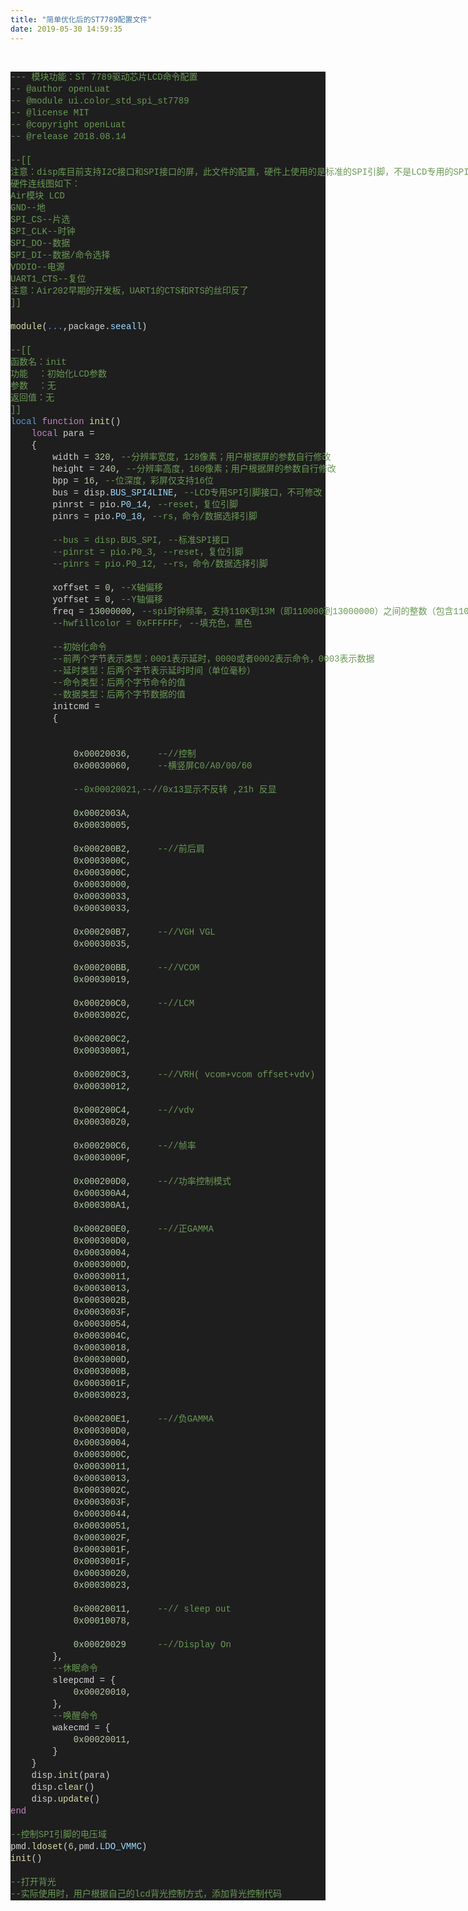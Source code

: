 ```yaml
---
title: "简单优化后的ST7789配置文件"
date: 2019-05-30 14:59:35
---
```


<p><br></p><div style="color: rgb(212, 212, 212); background-color: rgb(30, 30, 30); font-family: Consolas, &quot;Courier New&quot;, monospace; line-height: 19px; white-space: pre;"><div><span style="color: #6a9955;">--- 模块功能：ST 7789驱动芯片LCD命令配置</span></div><div><span style="color: #6a9955;">-- @author openLuat</span></div><div><span style="color: #6a9955;">-- @module ui.color_std_spi_st7789</span></div><div><span style="color: #6a9955;">-- @license MIT</span></div><div><span style="color: #6a9955;">-- @copyright openLuat</span></div><div><span style="color: #6a9955;">-- @release 2018.08.14</span></div><br><div><span style="color: #6a9955;">--[[</span></div><div><span style="color: #6a9955;">注意：disp库目前支持I2C接口和SPI接口的屏，此文件的配置，硬件上使用的是标准的SPI引脚，不是LCD专用的SPI引脚</span></div><div><span style="color: #6a9955;">硬件连线图如下：</span></div><div><span style="color: #6a9955;">Air模块 LCD</span></div><div><span style="color: #6a9955;">GND--地</span></div><div><span style="color: #6a9955;">SPI_CS--片选</span></div><div><span style="color: #6a9955;">SPI_CLK--时钟</span></div><div><span style="color: #6a9955;">SPI_DO--数据</span></div><div><span style="color: #6a9955;">SPI_DI--数据/命令选择</span></div><div><span style="color: #6a9955;">VDDIO--电源</span></div><div><span style="color: #6a9955;">UART1_CTS--复位</span></div><div><span style="color: #6a9955;">注意：Air202早期的开发板，UART1的CTS和RTS的丝印反了</span></div><div><span style="color: #6a9955;">]]</span></div><br><div><span style="color: #dcdcaa;">module</span>(<span style="color: #569cd6;">...</span>,package.<span style="color: #9cdcfe;">seeall</span>)</div><br><div><span style="color: #6a9955;">--[[</span></div><div><span style="color: #6a9955;">函数名：init</span></div><div><span style="color: #6a9955;">功能  ：初始化LCD参数</span></div><div><span style="color: #6a9955;">参数  ：无</span></div><div><span style="color: #6a9955;">返回值：无</span></div><div><span style="color: #6a9955;">]]</span></div><div><span style="color: #569cd6;">local</span> <span style="color: #c586c0;">function</span> <span style="color: #dcdcaa;">init</span>()</div><div>    <span style="color: #c586c0;">local</span> para =</div><div>    {</div><div>        width = <span style="color: #b5cea8;">320</span>, <span style="color: #6a9955;">--分辨率宽度，128像素；用户根据屏的参数自行修改</span></div><div>        height = <span style="color: #b5cea8;">240</span>, <span style="color: #6a9955;">--分辨率高度，160像素；用户根据屏的参数自行修改</span></div><div>        bpp = <span style="color: #b5cea8;">16</span>, <span style="color: #6a9955;">--位深度，彩屏仅支持16位</span></div><div>        bus = disp.<span style="color: #9cdcfe;">BUS_SPI4LINE</span>, <span style="color: #6a9955;">--LCD专用SPI引脚接口，不可修改</span></div><div>        pinrst = pio.<span style="color: #9cdcfe;">P0_14</span>, <span style="color: #6a9955;">--reset，复位引脚</span></div><div>        pinrs = pio.<span style="color: #9cdcfe;">P0_18</span>, <span style="color: #6a9955;">--rs，命令/数据选择引脚</span></div><div>        </div><div>        <span style="color: #6a9955;">--bus = disp.BUS_SPI, --标准SPI接口</span></div><div>        <span style="color: #6a9955;">--pinrst = pio.P0_3, --reset，复位引脚</span></div><div>        <span style="color: #6a9955;">--pinrs = pio.P0_12, --rs，命令/数据选择引脚</span></div><br><div>        xoffset = <span style="color: #b5cea8;">0</span>, <span style="color: #6a9955;">--X轴偏移</span></div><div>        yoffset = <span style="color: #b5cea8;">0</span>, <span style="color: #6a9955;">--Y轴偏移</span></div><div>        freq = <span style="color: #b5cea8;">13000000</span>, <span style="color: #6a9955;">--spi时钟频率，支持110K到13M（即110000到13000000）之间的整数（包含110000和13000000）</span></div><div>        <span style="color: #6a9955;">--hwfillcolor = 0xFFFFFF, --填充色，黑色</span></div><br><div>        <span style="color: #6a9955;">--初始化命令</span></div><div>        <span style="color: #6a9955;">--前两个字节表示类型：0001表示延时，0000或者0002表示命令，0003表示数据</span></div><div>        <span style="color: #6a9955;">--延时类型：后两个字节表示延时时间（单位毫秒）</span></div><div>        <span style="color: #6a9955;">--命令类型：后两个字节命令的值</span></div><div>        <span style="color: #6a9955;">--数据类型：后两个字节数据的值</span></div><div>        initcmd =</div><div>        {</div><div>    </div><br><div>            <span style="color: #b5cea8;">0x00020036</span>,     <span style="color: #6a9955;">--//控制</span></div><div>            <span style="color: #b5cea8;">0x00030060</span>,     <span style="color: #6a9955;">--横竖屏C0/A0/00/60</span></div><br><div>            <span style="color: #6a9955;">--0x00020021,--//0x13显示不反转 ,21h 反显</span></div><br><div>            <span style="color: #b5cea8;">0x0002003A</span>,</div><div>            <span style="color: #b5cea8;">0x00030005</span>,</div><br><div>            <span style="color: #b5cea8;">0x000200B2</span>,     <span style="color: #6a9955;">--//前后肩</span></div><div>            <span style="color: #b5cea8;">0x0003000C</span>,</div><div>            <span style="color: #b5cea8;">0x0003000C</span>,</div><div>            <span style="color: #b5cea8;">0x00030000</span>,</div><div>            <span style="color: #b5cea8;">0x00030033</span>,</div><div>            <span style="color: #b5cea8;">0x00030033</span>,</div><br><div>            <span style="color: #b5cea8;">0x000200B7</span>,     <span style="color: #6a9955;">--//VGH VGL</span></div><div>            <span style="color: #b5cea8;">0x00030035</span>,</div><br><div>            <span style="color: #b5cea8;">0x000200BB</span>,     <span style="color: #6a9955;">--//VCOM </span></div><div>            <span style="color: #b5cea8;">0x00030019</span>,</div><br><div>            <span style="color: #b5cea8;">0x000200C0</span>,     <span style="color: #6a9955;">--//LCM</span></div><div>            <span style="color: #b5cea8;">0x0003002C</span>,</div><br><div>            <span style="color: #b5cea8;">0x000200C2</span>,</div><div>            <span style="color: #b5cea8;">0x00030001</span>,</div><br><div>            <span style="color: #b5cea8;">0x000200C3</span>,     <span style="color: #6a9955;">--//VRH( vcom+vcom offset+vdv) </span></div><div>            <span style="color: #b5cea8;">0x00030012</span>,</div><br><div>            <span style="color: #b5cea8;">0x000200C4</span>,     <span style="color: #6a9955;">--//vdv</span></div><div>            <span style="color: #b5cea8;">0x00030020</span>,</div><br><div>            <span style="color: #b5cea8;">0x000200C6</span>,     <span style="color: #6a9955;">--//帧率</span></div><div>            <span style="color: #b5cea8;">0x0003000F</span>,</div><br><div>            <span style="color: #b5cea8;">0x000200D0</span>,     <span style="color: #6a9955;">--//功率控制模式</span></div><div>            <span style="color: #b5cea8;">0x000300A4</span>,</div><div>            <span style="color: #b5cea8;">0x000300A1</span>,</div><br><div>            <span style="color: #b5cea8;">0x000200E0</span>,     <span style="color: #6a9955;">--//正GAMMA</span></div><div>            <span style="color: #b5cea8;">0x000300D0</span>,</div><div>            <span style="color: #b5cea8;">0x00030004</span>,</div><div>            <span style="color: #b5cea8;">0x0003000D</span>,</div><div>            <span style="color: #b5cea8;">0x00030011</span>,</div><div>            <span style="color: #b5cea8;">0x00030013</span>,</div><div>            <span style="color: #b5cea8;">0x0003002B</span>,</div><div>            <span style="color: #b5cea8;">0x0003003F</span>,</div><div>            <span style="color: #b5cea8;">0x00030054</span>,</div><div>            <span style="color: #b5cea8;">0x0003004C</span>,</div><div>            <span style="color: #b5cea8;">0x00030018</span>,</div><div>            <span style="color: #b5cea8;">0x0003000D</span>,</div><div>            <span style="color: #b5cea8;">0x0003000B</span>,</div><div>            <span style="color: #b5cea8;">0x0003001F</span>,</div><div>            <span style="color: #b5cea8;">0x00030023</span>,</div><br><div>            <span style="color: #b5cea8;">0x000200E1</span>,     <span style="color: #6a9955;">--//负GAMMA</span></div><div>            <span style="color: #b5cea8;">0x000300D0</span>,</div><div>            <span style="color: #b5cea8;">0x00030004</span>,</div><div>            <span style="color: #b5cea8;">0x0003000C</span>,</div><div>            <span style="color: #b5cea8;">0x00030011</span>,</div><div>            <span style="color: #b5cea8;">0x00030013</span>,</div><div>            <span style="color: #b5cea8;">0x0003002C</span>,</div><div>            <span style="color: #b5cea8;">0x0003003F</span>,</div><div>            <span style="color: #b5cea8;">0x00030044</span>,</div><div>            <span style="color: #b5cea8;">0x00030051</span>,</div><div>            <span style="color: #b5cea8;">0x0003002F</span>,</div><div>            <span style="color: #b5cea8;">0x0003001F</span>,</div><div>            <span style="color: #b5cea8;">0x0003001F</span>,</div><div>            <span style="color: #b5cea8;">0x00030020</span>,</div><div>            <span style="color: #b5cea8;">0x00030023</span>,</div><br><div>            <span style="color: #b5cea8;">0x00020011</span>,     <span style="color: #6a9955;">--// sleep out</span></div><div>            <span style="color: #b5cea8;">0x00010078</span>,</div><br><div>            <span style="color: #b5cea8;">0x00020029</span>      <span style="color: #6a9955;">--//Display On</span></div><div>        },</div><div>        <span style="color: #6a9955;">--休眠命令</span></div><div>        sleepcmd = {</div><div>            <span style="color: #b5cea8;">0x00020010</span>,</div><div>        },</div><div>        <span style="color: #6a9955;">--唤醒命令</span></div><div>        wakecmd = {</div><div>            <span style="color: #b5cea8;">0x00020011</span>,</div><div>        }</div><div>    }</div><div>    disp.<span style="color: #dcdcaa;">init</span>(para)</div><div>    disp.<span style="color: #dcdcaa;">clear</span>()</div><div>    disp.<span style="color: #dcdcaa;">update</span>()</div><div><span style="color: #c586c0;">end</span></div><br><div><span style="color: #6a9955;">--控制SPI引脚的电压域</span></div><div>pmd.<span style="color: #dcdcaa;">ldoset</span>(<span style="color: #b5cea8;">6</span>,pmd.<span style="color: #9cdcfe;">LDO_VMMC</span>)</div><div><span style="color: #dcdcaa;">init</span>()</div><br><div><span style="color: #6a9955;">--打开背光</span></div><div><span style="color: #6a9955;">--实际使用时，用户根据自己的lcd背光控制方式，添加背光控制代码</span></div></div>